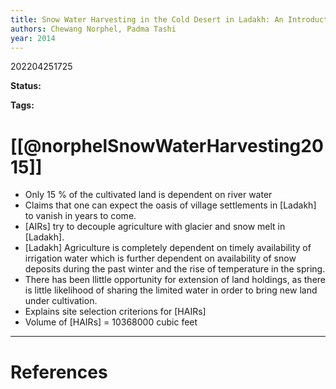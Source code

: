```yaml
---
title: Snow Water Harvesting in the Cold Desert in Ladakh: An Introduction to Artificial Glacier
authors: Chewang Norphel, Padma Tashi
year: 2014
---
```


202204251725

**Status:** 

**Tags:** 

# [[@norphelSnowWaterHarvesting2015]]
- Only 15 % of the cultivated land is dependent on river water
-  Claims that one can expect the oasis of village settlements in [Ladakh] to vanish in years to come.
- [AIRs] try to decouple agriculture with glacier and snow melt in [Ladakh].
- [Ladakh] Agriculture is completely dependent on timely availability of irrigation water which is further dependent on availability of snow deposits during the past winter and the rise of temperature in the spring.
- There has been llittle opportunity for extension of land holdings, as there is little likelihood of sharing the limited water in order to bring new land under cultivation.
- Explains site selection criterions for [HAIRs]
- Volume of [HAIRs] = 10368000 cubic feet



---
# References


